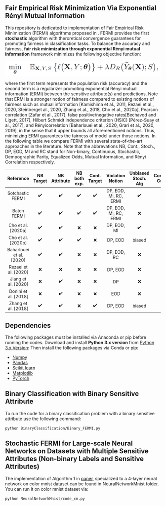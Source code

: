 ## Fair Empirical Risk Minimization Via Exponential Rényi Mutual Information
This repository is dedicated to implementation of Fair Empirical Risk Minimization (FERMI) algorithms proposed in . FERMI provides the first ****stochastic**** algorithm with theroretical convergence guarantees for promoting fairness in classification tasks. To balance the accuracy and fairness, **fair risk minimization through exponential Rényi mutual information** framework minimizes the following objective function:

<div align='center'> 
<img src="General_Framework.png" width="750" align='center'>
</div>

where the first term represents the population risk (accuracy) and the second term is a regularizer promoting exponential Rényi mutual information (ERMI) between the sensitive attribute(s) and predictions. Note that ERMI is a stronger notion of fairness compared to existing notions of fairness such as mutual information [Kamishima et al., 2011, Rezaei et al., 2020, Steinberget al., 2020, Zhang et al., 2018, Cho et al., 2020a], Pearson correlation [Zafar et al., 2017], false positive/negative rates[Bechavod and Ligett, 2017], Hilbert Schmidt independence criterion (HSIC) [Pérez-Suay et al., 2017], and Rényicorrelation [Baharlouei et al., 2020, Grari et al., 2020, 2019], in the sense that it upper bounds all aforementioned notions. Thus, minimizing ERMI guarantees the fairness of model under those notions. In the following table we compare FERMI with several state-of-the-art approaches in the literature. Note that the abbrevations NB, Cont., Stoch., DP, EOD, MI and RC stand for Non-binary, Continuous, Stochastic, Dempographic Parity, Equalized Odds, Mutual Information, and Rényi Correlation respectively. 


**Reference** | **NB Target** | **NB Attribute** | **NB both exp.** | **Cont. Target** | **Violation Notion** | **Unbiased Stoch. Alg** | **Convergence Guarantee**
:-: | :-: | :-: | :-: | :-: | :-: | :-: | :-:
Sotchastic FERMI | :heavy_check_mark: | :heavy_check_mark: | :heavy_check_mark: | :heavy_check_mark: | DP, EOD, MI, RC, ERMI | :heavy_check_mark: | O(ε<sup>-4</sup>) (Stoch)
Batch FERMI | :heavy_check_mark: | :heavy_check_mark: | :heavy_check_mark: | :heavy_check_mark: | DP, EOD, MI, RC, ERMI | :x: | O(ε<sup>-4</sup>) (Batch)
Cho et al. [2020a] | :heavy_check_mark: | :heavy_check_mark: | :x: | :x: | DP, EOD, MI | :heavy_check_mark: | :x:
Cho et al. [2020b] | :heavy_check_mark: | :heavy_check_mark: | :heavy_check_mark: | :x: | DP, EOD | biased | :x:
Baharlouei et al. [2020] | :heavy_check_mark: | :heavy_check_mark: | :x: | :x: | DP, EOD, RC | :x: | O(ε<sup>-4</sup>) (Batch)
Rezaei et al. [2020] | :x: |  :x: | :x: | :x: | DP, EOD | :x: | :x:
Jiang et al. [2020] | :x: | :heavy_check_mark: | :x: | :x: | DP | :x: | :x:
Donini et al. [2018] | :x: | :heavy_check_mark: | :x: | :x: | EOD | :x: | :x:
Zhang et al. [2018] | :heavy_check_mark: | :heavy_check_mark: | :x: | :heavy_check_mark: | DP, EOD | biased | :x:



## Dependencies
The following packages must be installed via Anaconda or pip before running the codes. Download and install **Python 3.x version** from [Python 3.x Version](https://www.python.org/downloads/):
Then install the following packages via Conda or pip:
* [Numpy](https://pandas.pydata.org/pandas-docs/stable/getting_started/install.html)
* [Pandas](https://anaconda.org/conda-forge/matplotlib)
* [Scikit learn](https://scikit-learn.org/stable/install.html)
* [Matplotlib](https://matplotlib.org/stable/users/installing.html)
* [PyTorch](https://pytorch.org/get-started/locally/)


## Binary Classification with Binary Sensitive Attribute 
To run the code for a binary classification problem with a binary sensitive attribute use the following command:  

```
python BinaryClassification/Binary_FERMI.py 
```


## Stochastic FERMI for Large-scale Neural Networks on Datasets with Multiple Sensitive Attributes (Non-binary Labels and Sensitive Attributes)
The implementation of Algorithm 1 in [paper](https://www.google.com), specialized to a 4-layer neural network on color mnist dataset can be found in NeuralNetworkMnist folder. You can run it on color mnist dataset via:

```
python NeuralNetworkMnist/code_cm.py 
```

